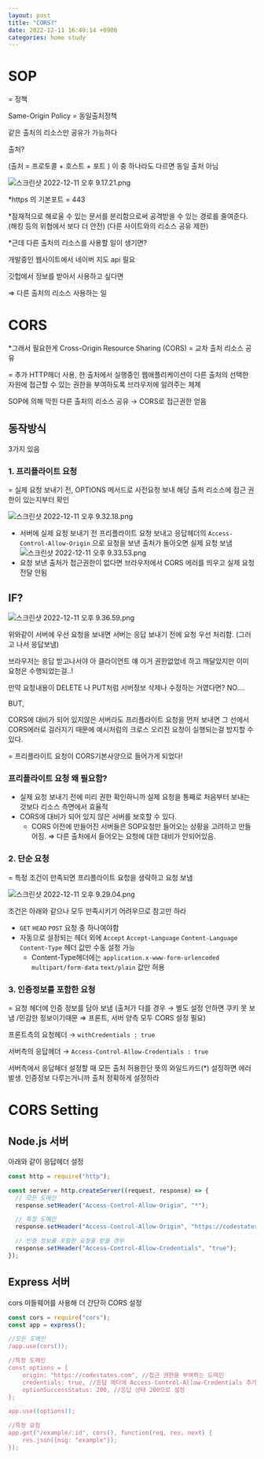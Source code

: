 ```yaml
---
layout: post
title: "CORS?"
date: 2022-12-11 16:49:14 +0900
categories: home study
---
```


# SOP

= 정책

Same-Origin Policy = 동일출처정책

같은 출처의 리소스만 공유가 가능하다

출처?

(출처 = 프로토콜 + 호스트 + 포트 ) 이 중 하나라도 다르면 동일 출처 아님

![스크린샷 2022-12-11 오후 9.17.21.png](basic%20014e626dc96a4c50a8b33f38d4750e95/%25E1%2584%2589%25E1%2585%25B3%25E1%2584%258F%25E1%2585%25B3%25E1%2584%2585%25E1%2585%25B5%25E1%2586%25AB%25E1%2584%2589%25E1%2585%25A3%25E1%2586%25BA_2022-12-11_%25E1%2584%258B%25E1%2585%25A9%25E1%2584%2592%25E1%2585%25AE_9.17.21.png)

\*https 의 기본포트 = 443

\*잠재적으로 해로울 수 있는 문서를 분리함으로써 공격받을 수 있는 경로를 줄여준다. (해킹 등의 위협에서 보다 더 안전) (다른 사이트와의 리소스 공유 제한)

\*근데 다른 출처의 리소스를 사용할 일이 생기면?

개발중인 웹사이트에서 네이버 지도 api 필요

깃헙에서 정보를 받아서 사용하고 싶다면

⇒ 다른 출처의 리소스 사용하는 일

# CORS

\*그래서 필요한게 Cross-Origin Resource Sharing (CORS) = 교차 출처 리소스 공유

= 추가 HTTP헤더 사용, 한 출처에서 실행중인 웹애플리케이션이 다른 출처의 선택한 자원에 접근할 수 있는 권한을 부여하도록 브라우저에 알려주는 체제

SOP에 의해 막힌 다른 출처의 리소스 공유 → CORS로 접근권한 얻음

## 동작방식

3가지 있음

### 1. 프리플라이트 요청

= 실제 요청 보내기 전, OPTIONS 메서드로 사전요청 보내 해당 출처 리소스에 접근 권한이 있는지부터 확인

![스크린샷 2022-12-11 오후 9.32.18.png](basic%20014e626dc96a4c50a8b33f38d4750e95/%25E1%2584%2589%25E1%2585%25B3%25E1%2584%258F%25E1%2585%25B3%25E1%2584%2585%25E1%2585%25B5%25E1%2586%25AB%25E1%2584%2589%25E1%2585%25A3%25E1%2586%25BA_2022-12-11_%25E1%2584%258B%25E1%2585%25A9%25E1%2584%2592%25E1%2585%25AE_9.32.18.png)

- 서버에 실제 요청 보내기 전 프리플라이트 요청 보내고
  응답헤더의 `Access-Control-Allow-Origin` 으로 요청을 보낸 출처가 돌아오면 실제 요청 보냄
  ![스크린샷 2022-12-11 오후 9.33.53.png](basic%20014e626dc96a4c50a8b33f38d4750e95/%25E1%2584%2589%25E1%2585%25B3%25E1%2584%258F%25E1%2585%25B3%25E1%2584%2585%25E1%2585%25B5%25E1%2586%25AB%25E1%2584%2589%25E1%2585%25A3%25E1%2586%25BA_2022-12-11_%25E1%2584%258B%25E1%2585%25A9%25E1%2584%2592%25E1%2585%25AE_9.33.53.png)
- 요청 보낸 출처가 접근권한이 없다면 브라우저에서 CORS 에러를 띄우고 실제 요청 전달 안됨

## IF?

![스크린샷 2022-12-11 오후 9.36.59.png](basic%20014e626dc96a4c50a8b33f38d4750e95/%25E1%2584%2589%25E1%2585%25B3%25E1%2584%258F%25E1%2585%25B3%25E1%2584%2585%25E1%2585%25B5%25E1%2586%25AB%25E1%2584%2589%25E1%2585%25A3%25E1%2586%25BA_2022-12-11_%25E1%2584%258B%25E1%2585%25A9%25E1%2584%2592%25E1%2585%25AE_9.36.59.png)

위와같이 서버에 우선 요청을 보내면 서버는 응답 보내기 전에 요청 우선 처리함. (그러고 나서 응답보냄)

브라우저는 응답 받고나서야 아 클라이언트 얘 이거 권한없었네 하고 깨달았지만 이미 요청은 수행되었는걸..!

만약 요청내용이 DELETE 나 PUT처럼 서버정보 삭제나 수정하는 거였다면? NO….

BUT,

CORS에 대비가 되어 있지않은 서버라도 프리플라이트 요청을 먼저 보내면 그 선에서 CORS에러로 걸러지기 때문에 예시처럼의 크로스 오리진 요청이 실행되는걸 방지할 수있다.

= 프리플라이트 요청이 CORS기본사양으로 들어가게 되었다!

### 프리플라이트 요청 왜 필요함?

- 실제 요청 보내기 전에 미리 권한 확인하니까 실제 요청을 통째로 처음부터 보내는 것보다 리소스 측면에서 효율적
- CORS에 대비가 되어 있지 않은 서버를 보호할 수 있다.
  - CORS 이전에 만들어진 서버들은 SOP요청만 들어오는 상황을 고려하고 만들어짐.
    ⇒ 다른 출처에서 들어오는 요청에 대한 대비가 안되어있음.

### 2. 단순 요청

= 특정 조건이 만족되면 프리플라이트 요청을 생략하고 요청 보냄

![스크린샷 2022-12-11 오후 9.29.04.png](basic%20014e626dc96a4c50a8b33f38d4750e95/%25E1%2584%2589%25E1%2585%25B3%25E1%2584%258F%25E1%2585%25B3%25E1%2584%2585%25E1%2585%25B5%25E1%2586%25AB%25E1%2584%2589%25E1%2585%25A3%25E1%2586%25BA_2022-12-11_%25E1%2584%258B%25E1%2585%25A9%25E1%2584%2592%25E1%2585%25AE_9.29.04.png)

조건은 아래와 같으나 모두 만족시키기 어려우므로 참고만 하라

- `GET` `HEAD` `POST` 요청 중 하나여야함
- 자동으로 설정되는 헤더 외에 `Accept` `Accept-Language` `Content-Language` `Content-Type` 헤더 값만 수동 설정 가능
  - Content-Type헤더에는 `application.x-www-form-urlencoded` `multipart/form-data` `text/plain` 값만 허용

### 3. 인증정보를 포함한 요청

= 요청 헤더에 인증 정보를 담아 보냄 (출처가 다를 경우 → 별도 설정 안하면 쿠키 못 보냄 /민감한 정보이기때문 ⇒ 프론트, 서버 양측 모두 CORS 설정 필요)

프론트측의 요청헤더 → `withCredentials : true`

서버측의 응답헤더 → `Access-Control-Allow-Credentials : true`

서버측에서 응답헤더 설정할 때 모든 출처 허용한단 뜻의 와일드카드(\*) 설정하면 에러 발생.
인증정보 다루는거니까 출처 정확하게 설정하라

# CORS Setting

## Node.js 서버

아래와 같이 응답헤더 설정

```jsx
const http = require("http");

const server = http.createServer((request, response) => {
  // 모든 도메인
  response.setHeader("Access-Control-Allow-Origin", "*");

  // 특정 도메인
  response.setHeader("Access-Control-Allow-Origin", "https://codestates.com");

  // 인증 정보를 포함한 요청을 받을 경우
  response.setHeader("Access-Control-Allow-Credentials", "true");
});
```

## Express 서버

cors 미들웨어를 사용해 더 간단히 CORS 설정

```jsx
const cors = require("cors");
const app = express();

//모든 도메인
/app.use(cors());

//특정 도메인
const options = {
	origin: "https://codestates.com", //접근 권한을 부여하는 도메인
	credentials: true, //응답 헤더에 Access-Control-Allow-Credentials 추가
	optionSuccessStatus: 200, //응답 상태 200으로 설정
};

app.use((options));

//특정 요청
app.get("/example/:id", cors(), function(req, res, next) {
	res.json({msg: "example"});
});
```
